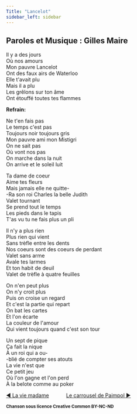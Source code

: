 ```yaml
---
Title: "Lancelot"
sidebar_left: sidebar
---
```


##  Paroles et Musique : Gilles Maire
Il y a des jours  
Où nos amours  
Mon pauvre Lancelot  
Ont des faux airs de Waterloo  
Elle t'avait plu  
Mais il a plu  
Les grêlons sur ton âme  
Ont étouffé toutes tes flammes  


**Refrain:**

Ne t'en fais pas  
Le temps c'est pas  
Toujours noir toujours gris  
Mon pauvre ami mon Mistigri  
On ne sait pas  
Où vont nos pas  
On marche dans la nuit  
On arrive et le soleil luit  
  
Ta dame de coeur  
Aime tes fleurs  
Mais jamais elle ne quitte-  
-Ra son roi Charles la belle Judith  
Valet tournant  
Se prend tout le temps  
Les pieds dans le tapis  
T'as vu tu ne fais plus un pli  
  
Il n'y a plus rien  
Plus rien qui vient  
Sans trèfle entre les dents  
Nos coeurs sont des coeurs de perdant  
Valet sans arme  
Avale tes larmes  
Et ton habit de deuil  
Valet de trèfle à quatre feuilles  
  
On n'en peut plus  
On n'y croit plus  
Puis on croise un regard  
Et c'est la partie qui repart  
On bat les cartes  
Et l'on écarte  
La couleur de l'amour  
Qui vient toujours quand c'est son tour  
  
Un sept de pique  
Ça fait la nique  
À un roi qui a ou-  
-blié de compter ses atouts  
La vie n'est que  
Ce petit jeu  
Où l'on gagne et l'on perd  
À la belote comme au poker  


[ ◀ La vie madame](../la_vie_madame) ​ ​ ​ ​ ​ ​ ​ ​ ​ ​ ​ ​[Le carrousel de Paimpol ▶](../le_carrousel_de_paimpol)


<b><sub>Chanson sous licence Creative Common BY-NC-ND</sub></b>
